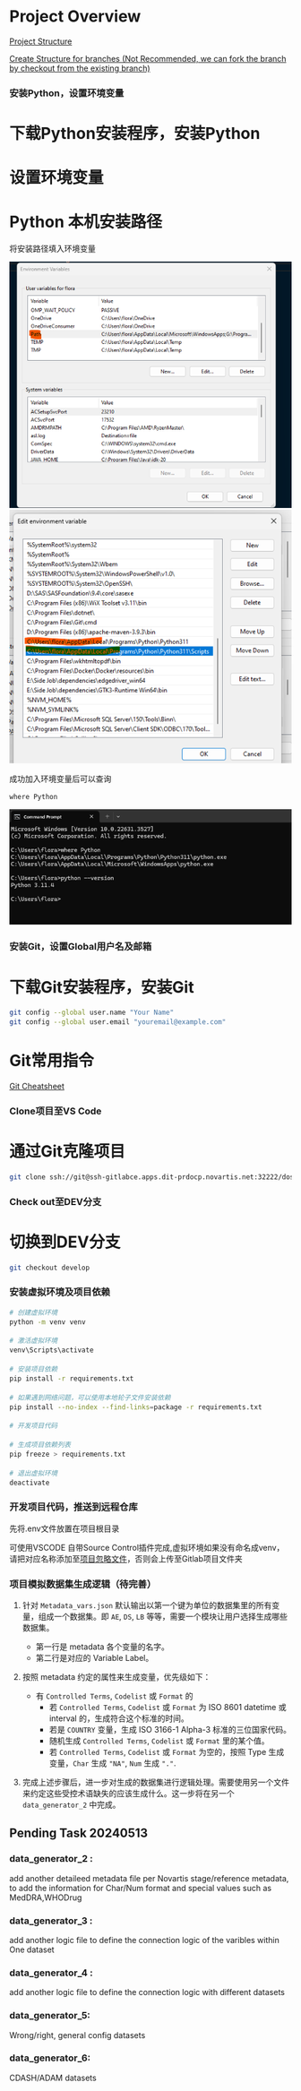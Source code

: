 Project Overview
================
[Project Structure](<docs/Project Structure.MD>)

[Create Structure for branches (Not Recommended, we can fork the branch by checkout from the existing branch)](scripts/create_project_structure.py)


### 安装Python，设置环境变量
# 下载Python安装程序，安装Python
# 设置环境变量
# Python 本机安装路径

将安装路径填入环境变量

![环境变量 Step 1](<docs/Project instruction/image.png>)
![环境变量 Step 2](<docs/Project instruction/image-1.png>)

成功加入环境变量后可以查询
```bash
where Python
```
![安装路径](<docs/Project instruction/image-2.png>)

### 安装Git，设置Global用户名及邮箱

# 下载Git安装程序，安装Git
```bash
git config --global user.name "Your Name"
git config --global user.email "youremail@example.com"
```
# Git常用指令
[Git Cheatsheet](<docs/Git Knowledge Sharing/git-cheat-sheet-education.pdf>)

### Clone项目至VS Code

# 通过Git克隆项目
```bash
git clone ssh://git@ssh-gitlabce.apps.dit-prdocp.novartis.net:32222/dos/ddf.git
```

### Check out至DEV分支

# 切换到DEV分支
```bash
git checkout develop
```

### 安装虚拟环境及项目依赖

```bash
# 创建虚拟环境
python -m venv venv

# 激活虚拟环境
venv\Scripts\activate

# 安装项目依赖
pip install -r requirements.txt

# 如果遇到网络问题，可以使用本地轮子文件安装依赖
pip install --no-index --find-links=package -r requirements.txt

# 开发项目代码

# 生成项目依赖列表
pip freeze > requirements.txt

# 退出虚拟环境
deactivate
```

### 开发项目代码，推送到远程仓库
先将.env文件放置在项目根目录

可使用VSCODE 自带Source Control插件完成,虚拟环境如果没有命名成venv，请把对应名称添加至[项目忽略文件](.gitignore)，否则会上传至Gitlab项目文件夹


### 项目模拟数据集生成逻辑（待完善）

1. 针对 `Metadata_vars.json` 默认输出以第一个键为单位的数据集里的所有变量，组成一个数据集。即 `AE`, `DS`, `LB` 等等，需要一个模块让用户选择生成哪些数据集。

   - 第一行是 metadata 各个变量的名字。
   - 第二行是对应的 Variable Label。

2. 按照 metadata 约定的属性来生成变量，优先级如下：

   - 有 `Controlled Terms`, `Codelist` 或 `Format` 的
     - 若 `Controlled Terms`, `Codelist` 或 `Format` 为 ISO 8601 datetime 或 interval 的，生成符合这个标准的时间。
     - 若是 `COUNTRY` 变量，生成 ISO 3166-1 Alpha-3 标准的三位国家代码。
     - 随机生成 `Controlled Terms`, `Codelist` 或 `Format` 里的某个值。
     - 若 `Controlled Terms`, `Codelist` 或 `Format` 为空的，按照 Type 生成变量，`Char` 生成 `"NA"`, `Num` 生成 `"."`.

3. 完成上述步骤后，进一步对生成的数据集进行逻辑处理。需要使用另一个文件来约定这些受控术语缺失的应该生成什么。这一步将在另一个 `data_generator_2` 中完成。


## Pending Task 20240513
### data_generator_2 :
add another detaileed metadata file per Novartis stage/reference metadata, to add the information for Char/Num format and special values such as MedDRA,WHODrug

### data_generator_3 :
add another logic file to define the connection logic of the varibles within One dataset

### data_generator_4 :
add another logic file to define the connection logic with different datasets

### data_generator_5:
Wrong/right, general config datasets

### data_generator_6:
CDASH/ADAM datasets

